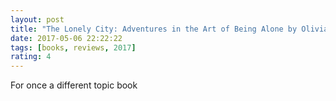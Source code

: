 ```yaml
---
layout: post
title: "The Lonely City: Adventures in the Art of Being Alone by Olivia Laing"
date: 2017-05-06 22:22:22
tags: [books, reviews, 2017]
rating: 4
---
```


For once a different topic book
